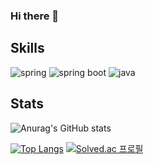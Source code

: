 
### Hi there 👋

<!--
**DoubleJZero/DoubleJZero** is a ✨ _special_ ✨ repository because its `README.md` (this file) appears on your GitHub profile.

Here are some ideas to get you started:

- 🔭 I’m currently working on ...
- 🌱 I’m currently learning ...
- 👯 I’m looking to collaborate on ...
- 🤔 I’m looking for help with ...
- 💬 Ask me about ...
- 📫 How to reach me: ...
- 😄 Pronouns: ...
- ⚡ Fun fact: ...
-->
## Skills
![spring](https://img.shields.io/badge/Spring-6DB33F?style=for-the-badge&logo=spring&logoColor=F7DF1E) ![spring boot](https://img.shields.io/badge/SpringBoot-6DB33F?style=for-the-badge&logo=springBoot&logoColor=F7DF1E) ![java](https://img.shields.io/badge/Java-FF7800?style=for-the-badge&logo=java&logoColor=F7DF1E)

## Stats

![Anurag's GitHub stats](https://github-readme-stats.vercel.app/api?username=DoubleJZero&show_icons=true&theme=radical)

[![Top Langs](https://github-readme-stats.vercel.app/api/top-langs/?username=DoubleJZero&layout=compact)](https://github.com/anuraghazra/github-readme-stats) [![Solved.ac
프로필](http://mazassumnida.wtf/api/generate_badge?boj=JandB)](https://solved.ac/JandB)
